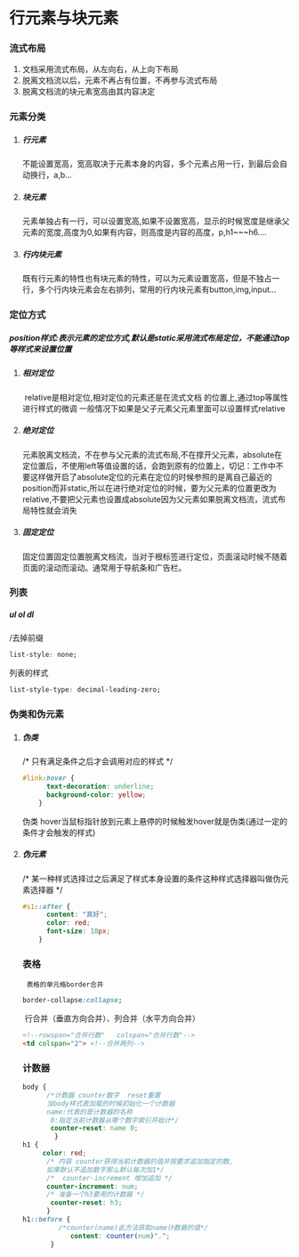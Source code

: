# 行元素与块元素

### 流式布局

1. 文档采用流式布局，从左向右，从上向下布局
2. 脱离文档流以后，元素不再占有位置，不再参与流式布局
3. 脱离文档流的块元素宽高由其内容决定

### 元素分类

1. ##### 行元素

   ​		不能设置宽高，宽高取决于元素本身的内容，多个元素占用一行，到最后会自动换行，a,b...

2. ##### 块元素

   ​		元素单独占有一行，可以设置宽高,如果不设置宽高，显示的时候宽度是继承父元素的宽度,高度为0,如果有内容，则高度是内容的高度，p,h1~~~h6....

3. ##### 行内块元素

   ​		既有行元素的特性也有块元素的特性，可以为元素设置宽高，但是不独占一行，多个行内块元素会左右排列，常用的行内块元素有button,img,input...


### 定位方式

##### position样式:表示元素的定位方式,默认是static采用流式布局定位，不能通过top等样式来设置位置 

1. ##### 相对定位

   ​		relative是相对定位,相对定位的元素还是在流式文档 的位置上,通过top等属性进行样式的微调 一般情况下如果是父子元素父元素里面可以设置样式relative

2. ##### 绝对定位

   ​		元素脱离文档流，不在参与父元素的流式布局,不在撑开父元素，absolute在定位置后，不使用left等值设置的话，会跑到原有的位置上，切记：工作中不要这样做开启了absolute定位的元素在定位的时候参照的是离自己最近的position而非static,所以在进行绝对定位的时候，要为父元素的位置更改为relative,不要把父元素也设置成absolute因为父元素如果脱离文档流，流式布局特性就会消失 

3. ##### 固定定位

   ​		固定位置固定位置脱离文档流，当对于根标签进行定位，页面滚动时候不随着页面的滚动而滚动。通常用于导航条和广告栏。

### 列表

##### ul     ol     dl

/去掉前缀 

```css
list-style: none;
```

列表的样式 

```css
list-style-type: decimal-leading-zero;
```



### 伪类和伪元素

1. ##### 伪类

   /* 只有满足条件之后才会调用对应的样式 */

   ```css
   #link:hover {
   ​      text-decoration: underline;
   ​      background-color: yellow;
   ​    }
   ```

   伪类 hover当鼠标指针放到元素上悬停的时候触发hover就是伪类(通过一定的条件才会触发的样式)

2. ##### 伪元素

   /* 某一种样式选择过之后满足了样式本身设置的条件这种样式选择器叫做伪元素选择器 */

   ```css
   #s1::after {
   ​      content: "真好";
   ​      color: red;
   ​      font-size: 18px;
   ​    }
   ```

   ### 表格

    	表格的单元格border合并

   ```css
   border-collapse:collapse;
   ```

   ​	行合并（垂直方向合并）、列合并（水平方向合并）

   ```html
   <!--rowspan="合并行数"	colspan="合并行数"-->
   <td colspan="2">	<!--合并两列-->
   ```

   ### 计数器

   ```css
   body {
         /*计数器 counter数字  reset重置
         当body样式表加载的时候初始化一个计数器
         name:代表的是计数器的名称
          0:指定当前计数器从哪个数字索引开始计*/
          counter-reset: name 0;
           }
   h1 {
        color: red;
         /* 内容 counter获得当前计数器的值并按要求追加指定的数,
         如果默认不追加数字那么默认每次加1*/
         /*  counter-increment 增加追加 */
         counter-increment: num;
         /* 准备一个h3要用的计数器 */
          counter-reset: h3;
         }
   h1::before {
       		/*counter(name)此方法获取name计数器的值*/
               content: counter(num)".";
          }
   
   ```

   